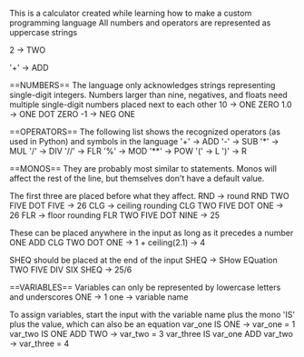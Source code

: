 This is a calculator created while learning how to make a custom programming language
All numbers and operators are represented as uppercase strings

  2   -> TWO
  
  '+' -> ADD

==NUMBERS==
The language only acknowledges strings representing single-digit integers. Numbers larger
than nine, negatives, and floats need multiple single-digit numbers placed next to each other
  10   -> ONE ZERO
  1.0  -> ONE DOT ZERO
  -1   -> NEG ONE

==OPERATORS==
The following list shows the recognized operators (as used in Python) and symbols in the language
  '+'   ->  ADD
  '-'   ->  SUB
  '*'   ->  MUL
  '/'   ->  DIV
  '//'  ->  FLR
  '%'   ->  MOD
  '**'  ->  POW
  '('   ->  L
  ')'   ->  R

==MONOS==
They are probably most similar to statements. Monos will affect the rest of the line, but themselves
don't have a default value.

The first three are placed before what they affect.
  RND   -> round              RND TWO FIVE DOT FIVE -> 26
  CLG   -> ceiling rounding   CLG TWO FIVE DOT ONE  -> 26
  FLR   -> floor rounding     FLR TWO FIVE DOT NINE -> 25

  These can be placed anywhere in the input as long as it precedes a number
  ONE ADD CLG TWO DOT ONE -> 1 + ceiling(2.1) -> 4

  SHEQ should be placed at the end of the input
  SHEQ  -> SHow EQuation      TWO FIVE DIV SIX SHEQ -> 25/6

==VARIABLES==
Variables can only be represented by lowercase letters and underscores
  ONE -> 1
  one -> variable name

To assign variables, start the input with the variable name plus the mono 'IS' plus
the value, which can also be an equation
  var_one IS ONE                    -> var_one = 1
  var_two IS ONE ADD TWO            -> var_two = 3
  var_three IS var_one ADD var_two  ->  var_three = 4
